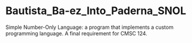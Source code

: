 # Bautista_Ba-ez_Into_Paderna_SNOL
Simple Number-Only Language: a program that implements a custom programming language. A final requirement for CMSC 124.
